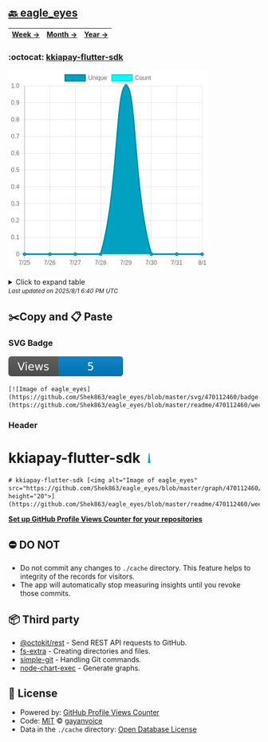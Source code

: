## [🔙 eagle_eyes](https://github.com/Shek863/eagle_eyes)
| [**Week →**](https://github.com/Shek863/eagle_eyes/blob/master/readme/470112460/week.md) | [**Month →**](https://github.com/Shek863/eagle_eyes/blob/master/readme/470112460/month.md) | [**Year →**](https://github.com/Shek863/eagle_eyes/blob/master/readme/470112460/year.md) |
| ---- | ---- | ----- |
### :octocat: [kkiapay-flutter-sdk](https://github.com/Shek863/kkiapay-flutter-sdk)
![Image of eagle_eyes](https://github.com/Shek863/eagle_eyes/blob/master/graph/470112460/large/week.png)

<details>
	<summary>Click to expand table</summary>
	<h2>:calendar: Week Page Views Table</h2>
<table>
	<tr>
		<th>
			Last Updated
		</th>
		<th>
			Unique
		</th>
		<th>
			Count
		</th>
	</tr>
	<tr>
		<td>
			<code>2025/8/1</code>
		</td>
		<td>
			<code>0</code>
		</td>
		<td>
			<code>0</code>
		</td>
	</tr>
	<tr>
		<td>
			<code>2025/7/31</code>
		</td>
		<td>
			<code>0</code>
		</td>
		<td>
			<code>0</code>
		</td>
	</tr>
	<tr>
		<td>
			<code>2025/7/30</code>
		</td>
		<td>
			<code>0</code>
		</td>
		<td>
			<code>0</code>
		</td>
	</tr>
	<tr>
		<td>
			<code>2025/7/29</code>
		</td>
		<td>
			<code>1</code>
		</td>
		<td>
			<code>1</code>
		</td>
	</tr>
	<tr>
		<td>
			<code>2025/7/28</code>
		</td>
		<td>
			<code>0</code>
		</td>
		<td>
			<code>0</code>
		</td>
	</tr>
	<tr>
		<td>
			<code>2025/7/27</code>
		</td>
		<td>
			<code>0</code>
		</td>
		<td>
			<code>0</code>
		</td>
	</tr>
	<tr>
		<td>
			<code>2025/7/26</code>
		</td>
		<td>
			<code>0</code>
		</td>
		<td>
			<code>0</code>
		</td>
	</tr>
	<tr>
		<td>
			<code>2025/7/25</code>
		</td>
		<td>
			<code>0</code>
		</td>
		<td>
			<code>0</code>
		</td>
	</tr>
</table>

</details>
<small><i>Last updated on 2025/8/1 6:40 PM UTC</i></small>

## ✂️Copy and 📋 Paste
### SVG Badge
[![Image of eagle_eyes](https://github.com/Shek863/eagle_eyes/blob/master/svg/470112460/badge.svg)](https://github.com/Shek863/eagle_eyes/blob/master/readme/470112460/week.md)
```readme
[![Image of eagle_eyes](https://github.com/Shek863/eagle_eyes/blob/master/svg/470112460/badge.svg)](https://github.com/Shek863/eagle_eyes/blob/master/readme/470112460/week.md)
```
### Header
# kkiapay-flutter-sdk [<img alt="Image of eagle_eyes" src="https://github.com/Shek863/eagle_eyes/blob/master/graph/470112460/small/week.png" height="20">](https://github.com/Shek863/eagle_eyes/blob/master/readme/470112460/week.md)
```readme
# kkiapay-flutter-sdk [<img alt="Image of eagle_eyes" src="https://github.com/Shek863/eagle_eyes/blob/master/graph/470112460/small/week.png" height="20">](https://github.com/Shek863/eagle_eyes/blob/master/readme/470112460/week.md)
```
[**Set up GitHub Profile Views Counter for your repositories**](https://github.com/gayanvoice/github-profile-views-counter)
## ⛔ DO NOT
- Do not commit any changes to `./cache` directory. This feature helps to integrity of the records for visitors.
- The app will automatically stop measuring insights until you revoke those commits.
## 📦 Third party

- [@octokit/rest](https://www.npmjs.com/package/@octokit/rest) - Send REST API requests to GitHub.
- [fs-extra](https://www.npmjs.com/package/fs-extra) - Creating directories and files.
- [simple-git](https://www.npmjs.com/package/simple-git) - Handling Git commands.
- [node-chart-exec](https://www.npmjs.com/package/node-chart-exec) - Generate graphs.
## 📄 License
- Powered by: [GitHub Profile Views Counter](https://github.com/gayanvoice/github-profile-views-counter)
- Code: [MIT](./LICENSE) © [gayanvoice](https://github.com/gayanvoice/github-profile-views-counter)
- Data in the `./cache` directory: [Open Database License](https://opendatacommons.org/licenses/odbl/1-0/)